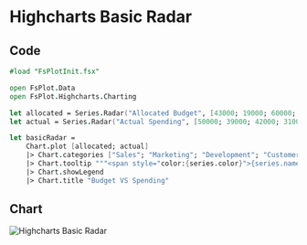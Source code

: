 Highcharts Basic Radar
======================

Code
----

```fsharp
#load "FsPlotInit.fsx"

open FsPlot.Data
open FsPlot.Highcharts.Charting

let allocated = Series.Radar("Allocated Budget", [43000; 19000; 60000; 35000; 17000; 10000])
let actual = Series.Radar("Actual Spending", [50000; 39000; 42000; 31000; 26000; 14000])

let basicRadar =
    Chart.plot [allocated; actual]
    |> Chart.categories ["Sales"; "Marketing"; "Development"; "Customer Support"; "Information Technology"; "Administration"]
    |> Chart.tooltip """<span style="color:{series.color}">{series.name}: <b>${point.y:,.0f}</b><br/>"""
    |> Chart.showLegend
    |> Chart.title "Budget VS Spending"
```
Chart
-----

![Highcharts Basic Radar](https://raw.github.com/TahaHachana/FsPlot/master/Src/screenshots/HighchartsBasicRadar.PNG)